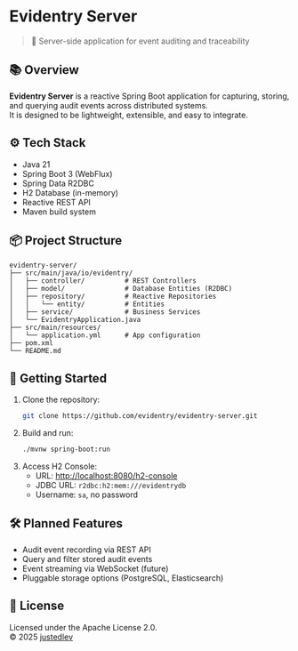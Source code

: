 # Evidentry Server

> 🚀 Server-side application for event auditing and traceability

## 📚 Overview

**Evidentry Server** is a reactive Spring Boot application for capturing, storing, and querying audit events across distributed systems.\
It is designed to be lightweight, extensible, and easy to integrate.

## ⚙️ Tech Stack

- Java 21
- Spring Boot 3 (WebFlux)
- Spring Data R2DBC
- H2 Database (in-memory)
- Reactive REST API
- Maven build system

## 📦 Project Structure

```
evidentry-server/
├── src/main/java/io/evidentry/
│   ├── controller/          # REST Controllers
│   ├── model/               # Database Entities (R2DBC)
│   ├── repository/          # Reactive Repositories
│   │   └── entity/          # Entities
│   ├── service/             # Business Services
│   └── EvidentryApplication.java
├── src/main/resources/
│   └── application.yml      # App configuration
├── pom.xml
└── README.md
```

## 🚀 Getting Started

1. Clone the repository:
   ```bash
   git clone https://github.com/evidentry/evidentry-server.git
   ```
2. Build and run:
   ```bash
   ./mvnw spring-boot:run
   ```
3. Access H2 Console:
    - URL: [http://localhost:8080/h2-console](http://localhost:8080/h2-console)
    - JDBC URL: `r2dbc:h2:mem:///evidentrydb`
    - Username: `sa`, no password

## 🛠️ Planned Features

- Audit event recording via REST API
- Query and filter stored audit events
- Event streaming via WebSocket (future)
- Pluggable storage options (PostgreSQL, Elasticsearch)

## 📄 License

Licensed under the Apache License 2.0.\
© 2025 [justedlev](https://github.com/justedlev)

